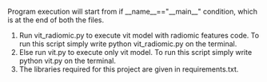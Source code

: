 Program execution will start from if \_\_name\_\_=="\_\_main\_\_" condition, which is at the end of both the files. <br>
1. Run vit_radiomic.py to execute vit model with radiomic features code. To run this script simply write python vit_radiomic.py on the terminal. <br>
2. Else run vit.py to execute only vit model. To run this script simply write python vit.py on the terminal. <br>
3. The libraries required for this project are given in requirements.txt.

